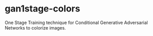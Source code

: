 # gan1stage-colors

One Stage Training technique for Conditional Generative Adversarial Networks to colorize images.


